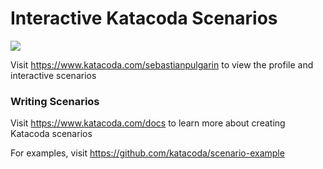 # Interactive Katacoda Scenarios

[![](http://shields.katacoda.com/katacoda/sebastianpulgarin/count.svg)](https://www.katacoda.com/sebastianpulgarin "Get your profile on Katacoda.com")

Visit https://www.katacoda.com/sebastianpulgarin to view the profile and interactive scenarios

### Writing Scenarios
Visit https://www.katacoda.com/docs to learn more about creating Katacoda scenarios

For examples, visit https://github.com/katacoda/scenario-example
